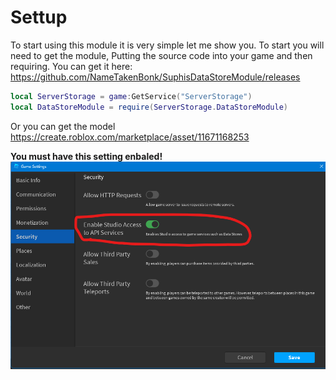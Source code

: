 # Settup

To start using this module it is very simple let me show you.
To start you will need to get the module,
Putting the source code into your game and then requiring. You can get it here: https://github.com/NameTakenBonk/SuphisDataStoreModule/releases
 ```lua
local ServerStorage = game:GetService("ServerStorage")
local DataStoreModule = require(ServerStorage.DataStoreModule)
 ```
Or you can get the model
https://create.roblox.com/marketplace/asset/11671168253

**You must have this setting enbaled!**
![Alt text](image.png)
